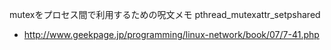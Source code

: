 mutexをプロセス間で利用するための呪文メモ
pthread_mutexattr_setpshared

* http://www.geekpage.jp/programming/linux-network/book/07/7-41.php




